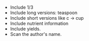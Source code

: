 * Include 1/3
* Include long versions: teaspoon
* Include short versions like c -> cup
* Include nutrient information
* Include yields.
* Scan the author's name.
